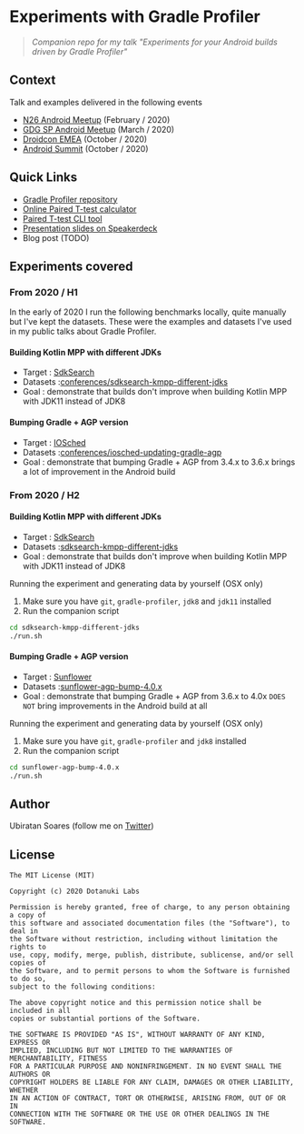 # Experiments with Gradle Profiler

> _Companion repo for my talk "Experiments for your Android builds driven by Gradle Profiler"_

## Context

Talk and examples delivered in the following events

- [N26 Android Meetup](https://www.meetup.com/N26-Tech-Product-Design-Events-in-Barcelona/events/268447714/) (February / 2020)
- [GDG SP Android Meetup](https://www.meetup.com/GDG-SP/events/269067015/) (March / 2020)
- [Droidcon EMEA](https://www.online.droidcon.com/emea2020) (October / 2020)
- [Android Summit](https://emamo.com/event/android-summit-2020) (October / 2020)

## Quick Links

- [Gradle Profiler repository](https://github.com/gradle/gradle-profiler)
- [Online Paired T-test calculator](https://www.statskingdom.com/160MeanT2pair.html)
- [Paired T-test CLI tool](https://github.com/dotanuki-labs/gradle-profiler-pttest)
- [Presentation slides on Speakerdeck](https://speakerdeck.com/ubiratansoares/experiments-for-your-android-builds-driven-by-gradle-profiler)
- Blog post (TODO)

## Experiments covered

### From 2020 / H1

In the early of 2020 I run the following benchmarks locally, quite manually but I've kept the datasets. These were the examples and datasets I've used in my public talks about Gradle Profiler.

#### Building Kotlin MPP with different JDKs

- Target : [SdkSearch](https://github.com/JakeWharton/SdkSearch)
- Datasets :[conferences/sdksearch-kmpp-different-jdks](conferences/sdksearch-kmpp-different-jdks)
- Goal : demonstrate that builds don't improve when building Kotlin MPP with JDK11 instead of JDK8

#### Bumping Gradle + AGP version

- Target : [IOSched](https://github.com/google/iosched)
- Datasets :[conferences/iosched-updating-gradle-agp](conferences/iosched-updating-gradle-agp)
- Goal : demonstrate that bumping Gradle + AGP from 3.4.x to 3.6.x brings a lot of improvement in the Android build

### From 2020 / H2

#### Building Kotlin MPP with different JDKs

- Target : [SdkSearch](https://github.com/JakeWharton/SdkSearch)
- Datasets :[sdksearch-kmpp-different-jdks](sdksearch-kmpp-different-jdks)
- Goal : demonstrate that builds don't improve when building Kotlin MPP with JDK11 instead of JDK8

Running the experiment and generating data by yourself (OSX only)

1. Make sure you have `git`, `gradle-profiler`, `jdk8` and `jdk11` installed
2. Run the companion script

```bash
cd sdksearch-kmpp-different-jdks
./run.sh
```

#### Bumping Gradle + AGP version


- Target : [Sunflower](https://github.com/android/sunflower)
- Datasets :[sunflower-agp-bump-4.0.x](sunflower-agp-bump-4.0.x)
- Goal : demonstrate that bumping Gradle + AGP from 3.6.x to 4.0x `DOES NOT` bring improvements in the Android build at all

Running the experiment and generating data by yourself (OSX only)

1. Make sure you have `git`, `gradle-profiler` and `jdk8` installed
2. Run the companion script

```bash
cd sunflower-agp-bump-4.0.x
./run.sh
```

## Author

Ubiratan Soares (follow me on [Twitter](https://twitter.com/ubiratanfsoares))

## License

```
The MIT License (MIT)

Copyright (c) 2020 Dotanuki Labs

Permission is hereby granted, free of charge, to any person obtaining a copy of
this software and associated documentation files (the "Software"), to deal in
the Software without restriction, including without limitation the rights to
use, copy, modify, merge, publish, distribute, sublicense, and/or sell copies of
the Software, and to permit persons to whom the Software is furnished to do so,
subject to the following conditions:

The above copyright notice and this permission notice shall be included in all
copies or substantial portions of the Software.

THE SOFTWARE IS PROVIDED "AS IS", WITHOUT WARRANTY OF ANY KIND, EXPRESS OR
IMPLIED, INCLUDING BUT NOT LIMITED TO THE WARRANTIES OF MERCHANTABILITY, FITNESS
FOR A PARTICULAR PURPOSE AND NONINFRINGEMENT. IN NO EVENT SHALL THE AUTHORS OR
COPYRIGHT HOLDERS BE LIABLE FOR ANY CLAIM, DAMAGES OR OTHER LIABILITY, WHETHER
IN AN ACTION OF CONTRACT, TORT OR OTHERWISE, ARISING FROM, OUT OF OR IN
CONNECTION WITH THE SOFTWARE OR THE USE OR OTHER DEALINGS IN THE SOFTWARE.
```
